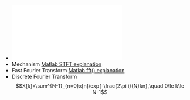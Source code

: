 - ![Short Time Fourier Transform Flowchart](Short_Time_Fourier_Transform.pdf)
- Mechanism
  [Matlab STFT explanation](https://www.mathworks.com/help/signal/ref/stft.html#mw_d9607346-5bbf-4fa5-8792-c1021fc5bf3e)
- Fast Fourier Transform
  [Matlab fft() explanation](https://www.mathworks.com/help/matlab/ref/fft.html?searchHighlight=fft&s_tid=srchtitle_fft_1#buuutyt-5)
- Discrete Fourier Transform
  $$X[k]=\sum^{N-1}_{n=0}x[n]\exp{-\frac{2\pi i}{N}kn},\quad 0\le k\le N-1$$